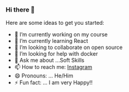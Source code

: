 ### Hi there 👋

Here are some ideas to get you started:

- 🔭 I’m currently working on my course
- 🌱 I’m currently learning React
- 👯 I’m looking to collaborate on open source
- 🤔 I’m looking for help with docker
- 💬 Ask me about ...Soft Skills
- 📫 How to reach me: [Instagram](https://www.instagram.com/sahilhooda564/?hl=en)
- 😄 Pronouns: ... He/Him
- ⚡ Fun fact: ... I am very Happy!!
